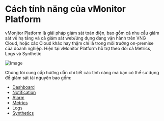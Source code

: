 # Cách tính năng của vMonitor Platform

vMonitor Platform là giải pháp giám sát toàn diện, bao gồm cả nhu cầu giám sát về hạ tầng và cả giám sát web/ứng dụng đang vận hành trên VNG Cloud, hoặc các Cloud khác hay thậm chí là trong môi trường on-premise của doanh nghiệp. Hiện tại vMonitor Platform hỗ trợ theo dõi cả Metrics, Logs và Synthetic​

![Image](https://github.com/vngcloud/docs/blob/main/Vietnamese/.gitbook/assets/image%20(46).png?raw=true)

Chúng tôi cung cấp hướng dẫn chi tiết các tính năng mà bạn có thể sử dụng để giám sát tài nguyên bao gồm: 

* [Dashboard](https://docs.vngcloud.vn/vng-cloud-document/vn/vmonitor-platform/cach-tinh-nang-cua-vmonitor-platform/dashboard)
* [Notification](https://docs.vngcloud.vn/vng-cloud-document/vn/vmonitor-platform/cach-tinh-nang-cua-vmonitor-platform/notification)
* [Alarm](https://docs.vngcloud.vn/vng-cloud-document/vn/vmonitor-platform/cach-tinh-nang-cua-vmonitor-platform/alarm)
* [Metrics](https://docs.vngcloud.vn/vng-cloud-document/vn/vserver/compute-hcm03-1a/vlb-load-balancer-new-version/giam-sat-hoat-dong-lb/metrics)
* [Logs](https://docs.vngcloud.vn/vng-cloud-document/vn/vserver/compute-hcm03-1a/vlb-load-balancer-new-version/giam-sat-hoat-dong-lb/logs)
* [Synthetics](https://docs.vngcloud.vn/vng-cloud-document/vn/vmonitor-platform/cach-tinh-nang-cua-vmonitor-platform/synthetics)
